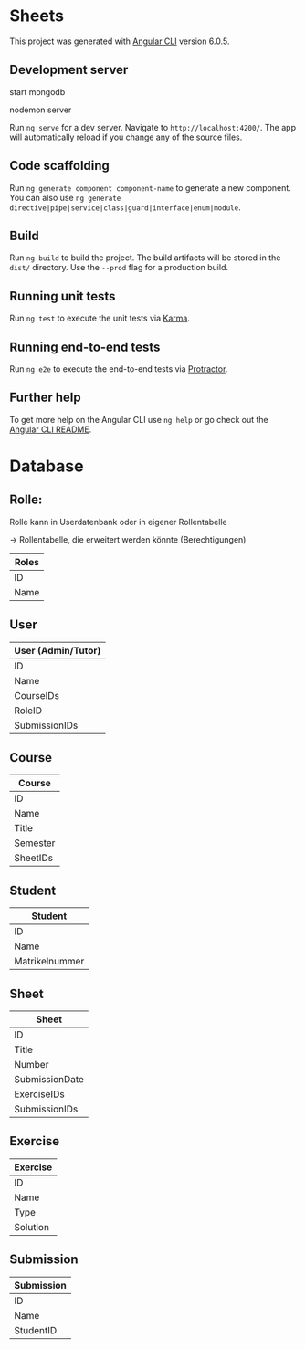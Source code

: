 # Sheets

This project was generated with [Angular CLI](https://github.com/angular/angular-cli) version 6.0.5.

## Development server

start mongodb

nodemon server

Run `ng serve` for a dev server. Navigate to `http://localhost:4200/`. The app will automatically reload if you change any of the source files.

## Code scaffolding

Run `ng generate component component-name` to generate a new component. You can also use `ng generate directive|pipe|service|class|guard|interface|enum|module`.

## Build

Run `ng build` to build the project. The build artifacts will be stored in the `dist/` directory. Use the `--prod` flag for a production build.

## Running unit tests

Run `ng test` to execute the unit tests via [Karma](https://karma-runner.github.io).

## Running end-to-end tests

Run `ng e2e` to execute the end-to-end tests via [Protractor](http://www.protractortest.org/).

## Further help

To get more help on the Angular CLI use `ng help` or go check out the [Angular CLI README](https://github.com/angular/angular-cli/blob/master/README.md).


# Database

## Rolle:
Rolle kann in Userdatenbank oder in eigener Rollentabelle

-> Rollentabelle, die erweitert werden könnte (Berechtigungen)

| Roles      |
| ------------- |
| ID     |
| Name      |

## User

| User (Admin/Tutor)      |
| ------------- |
| ID     |
| Name      |
| CourseIDs      |
| RoleID      |
| SubmissionIDs |

## Course
| Course      |
| ------------- |
| ID     |
| Name     |
| Title |
| Semester |
| SheetIDs |

## Student
| Student     |
| ------------- |
| ID     |
| Name      |
| Matrikelnummer |

## Sheet

| Sheet     |
| ------------- |
| ID     |
| Title |
| Number |
| SubmissionDate |
| ExerciseIDs     |
| SubmissionIDs |

## Exercise

| Exercise     |
| ------------- |
| ID     |
| Name      |
| Type |
| Solution |

## Submission

| Submission     |
| ------------- |
| ID     |
| Name      |
| StudentID     |

